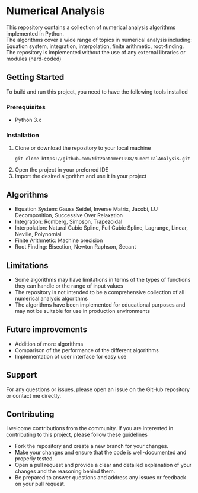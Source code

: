 <h1>Numerical Analysis</h1>
<p>
   This repository contains a collection of numerical analysis algorithms implemented in Python.<br>
   The algorithms cover a wide range of topics in numerical analysis including:<br>
   Equation system, integration, interpolation, finite arithmetic, root-finding.<br>
   The repository is implemented without the use of any external libraries or modules (hard-coded)
</p>

<h2>Getting Started</h2>
<p>To build and run this project, you need to have the following tools installed</p>

<h3>Prerequisites</h3>
<ul>
   <li>Python 3.x</li>
</ul>

<h3>Installation</h3>
<ol>
   <li>
      Clone or download the repository to your local machine
      <pre><code>git clone https://github.com/Nitzantomer1998/NumericalAnalysis.git</code></pre>
  </li>
   <li>Open the project in your preferred IDE</li>
   <li>Import the desired algorithm and use it in your project</li>
</ol>

<h2>Algorithms</h2>
<ul>
   <li>Equation System: Gauss Seidel, Inverse Matrix, Jacobi, LU Decomposition, Successive Over Relaxation</li>
   <li>Integration: Romberg, Simpson, Trapezoidal</li>
   <li>Interpolation: Natural Cubic Spline, Full Cubic Spline, Lagrange, Linear, Neville, Polynomial</li>
   <li>Finite Arithmetic: Machine precision</li>
   <li>Root Finding: Bisection, Newton Raphson, Secant</li>
</ul>

<h2>Limitations</h2>
<ul>
   <li>Some algorithms may have limitations in terms of the types of functions they can handle or the range of input values</li>
   <li>The repository is not intended to be a comprehensive collection of all numerical analysis algorithms</li>
   <li>The algorithms have been implemented for educational purposes and may not be suitable for use in production environments</li>
</ul>

<h2>Future improvements</h2>
<ul>
   <li>Addition of more algorithms</li>
   <li>Comparison of the performance of the different algorithms</li>
   <li>Implementation of user interface for easy use</li>
</ul>

<h2>Support</h2>
<p>For any questions or issues, please open an issue on the GitHub repository or contact me directly.</p>

<h2>Contributing</h2>
<p>I welcome contributions from the community. If you are interested in contributing to this project, please follow these guidelines</p>
<ul>
   <li>Fork the repository and create a new branch for your changes.</li>
   <li>Make your changes and ensure that the code is well-documented and properly tested.</li>
   <li>Open a pull request and provide a clear and detailed explanation of your changes and the reasoning behind them.</li>
   <li>Be prepared to answer questions and address any issues or feedback on your pull request.</li>
</ul>
